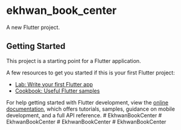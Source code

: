 # ekhwan_book_center

A new Flutter project.

## Getting Started

This project is a starting point for a Flutter application.

A few resources to get you started if this is your first Flutter project:

- [Lab: Write your first Flutter app](https://docs.flutter.dev/get-started/codelab)
- [Cookbook: Useful Flutter samples](https://docs.flutter.dev/cookbook)

For help getting started with Flutter development, view the
[online documentation](https://docs.flutter.dev/), which offers tutorials,
samples, guidance on mobile development, and a full API reference.
#   E k h w a n B o o k C e n t e r  
 #   E k h w a n B o o k C e n t e r  
 #   E k h w a n B o o k C e n t e r  
 #   E k h w a n B o o k C e n t e r  
 